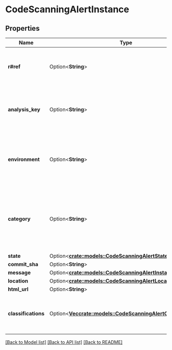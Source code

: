 # CodeScanningAlertInstance

## Properties

Name | Type | Description | Notes
------------ | ------------- | ------------- | -------------
**r#ref** | Option<**String**> | The Git reference, formatted as `refs/pull/<number>/merge`, `refs/pull/<number>/head`, `refs/heads/<branch name>` or simply `<branch name>`. | [optional]
**analysis_key** | Option<**String**> | Identifies the configuration under which the analysis was executed. For example, in GitHub Actions this includes the workflow filename and job name. | [optional]
**environment** | Option<**String**> | Identifies the variable values associated with the environment in which the analysis that generated this alert instance was performed, such as the language that was analyzed. | [optional]
**category** | Option<**String**> | Identifies the configuration under which the analysis was executed. Used to distinguish between multiple analyses for the same tool and commit, but performed on different languages or different parts of the code. | [optional]
**state** | Option<[**crate::models::CodeScanningAlertState**](code-scanning-alert-state.md)> |  | [optional]
**commit_sha** | Option<**String**> |  | [optional]
**message** | Option<[**crate::models::CodeScanningAlertInstanceMessage**](code_scanning_alert_instance_message.md)> |  | [optional]
**location** | Option<[**crate::models::CodeScanningAlertLocation**](code-scanning-alert-location.md)> |  | [optional]
**html_url** | Option<**String**> |  | [optional]
**classifications** | Option<[**Vec<crate::models::CodeScanningAlertClassification>**](code-scanning-alert-classification.md)> | Classifications that have been applied to the file that triggered the alert. For example identifying it as documentation, or a generated file. | [optional]

[[Back to Model list]](../README.md#documentation-for-models) [[Back to API list]](../README.md#documentation-for-api-endpoints) [[Back to README]](../README.md)


